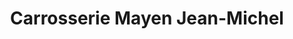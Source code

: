 ---
title: "Carrosserie Mayen Jean-Michel"
url: /livre-sur-changeon/carrosserie-mayen-jean-michel/
shop: réparation de voitures
---